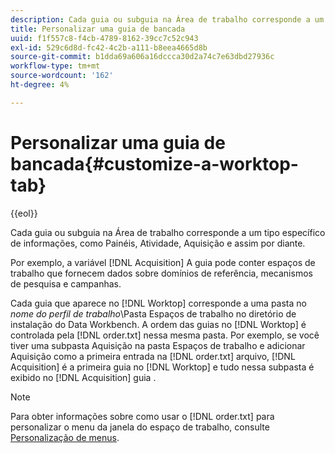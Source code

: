 ```yaml
---
description: Cada guia ou subguia na Área de trabalho corresponde a um tipo específico de informações, como Painéis, Atividade, Aquisição e assim por diante.
title: Personalizar uma guia de bancada
uuid: f1f557c8-f4cb-4789-8162-39cc7c52c943
exl-id: 529c6d8d-fc42-4c2b-a111-b8eea4665d8b
source-git-commit: b1dda69a606a16dccca30d2a74c7e63dbd27936c
workflow-type: tm+mt
source-wordcount: '162'
ht-degree: 4%

---
```


# Personalizar uma guia de bancada{#customize-a-worktop-tab}

{{eol}}

Cada guia ou subguia na Área de trabalho corresponde a um tipo específico de informações, como Painéis, Atividade, Aquisição e assim por diante.

Por exemplo, a variável [!DNL Acquisition] A guia pode conter espaços de trabalho que fornecem dados sobre domínios de referência, mecanismos de pesquisa e campanhas.

Cada guia que aparece no [!DNL Worktop] corresponde a uma pasta no *nome do perfil de trabalho*\Pasta Espaços de trabalho no diretório de instalação do Data Workbench. A ordem das guias no [!DNL Worktop] é controlada pela [!DNL order.txt] nessa mesma pasta. Por exemplo, se você tiver uma subpasta Aquisição na pasta Espaços de trabalho e adicionar Aquisição como a primeira entrada na [!DNL order.txt] arquivo, [!DNL Acquisition] é a primeira guia no [!DNL Worktop] e tudo nessa subpasta é exibido no [!DNL Acquisition] guia .

>[!NOTE]
>
>Para obter informações sobre como usar o [!DNL order.txt] para personalizar o menu da janela do espaço de trabalho, consulte [Personalização de menus](../../../../home/c-get-started/c-intf-anlys-ftrs/c-ctm-menus/c-ctm-menus.md#concept-93d4c09cb7f34cd293b7b64fba1cf894).
